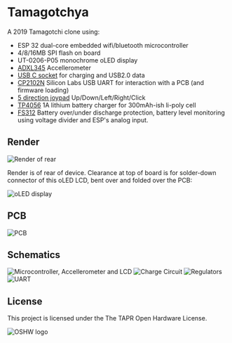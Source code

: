 Tamagotchya
===========

A 2019 Tamagotchi clone using:
 * ESP 32 dual-core embedded wifi/bluetooth microcontroller
 * 4/8/16MB SPI flash on board
 * UT-0206-P05 monochrome oLED display
 * [ADXL345](References/ADXL345.pdf) Accellerometer
 * [USB C socket](References/XKB-U262-16XN-4BVC11_C319148.pdf) for charging and USB2.0 data
 * [CP2102N](References/SILICON-LABS-CP2102N-A01-GQFN20_C89049.pdf) Silicon Labs USB UART for interaction with a PCB 
 (and firmware loading)
 * [5 direction joypad](References/SF303GJ26-3.pdf) Up/Down/Left/Right/Click 
 * [TP4056](References/TP4056.pdf) 1A lithium battery charger for 300mAh-ish li-poly cell
 * [FS312](References/FS312.pdf) Battery over/under discharge protection, battery level monitoring using voltage divider and ESP's analog input.
 
## Render

![Render of rear](Assets/rear-render.jpg)

Render is of rear of device. Clearance at top of board is for solder-down connector of this oLED LCD, bent over and folded over the PCB:

![oLED display](Assets/0-96-Inch-128x64-pixel-graphic-OLED.jpg)

## PCB

![PCB](Assets/brd.png)

## Schematics
![Microcontroller, Accellerometer and LCD](Assets/sch-microcontroller.png)
![Charge Circuit](Assets/sch-charge-circuit.png)
![Regulators](Assets/sch-regulators.png)
![UART](Assets/sch-uart.png)


## License
This project is licensed under the The TAPR Open Hardware License.

![OSHW logo](Assets/oshw-logo-400-px.png)
